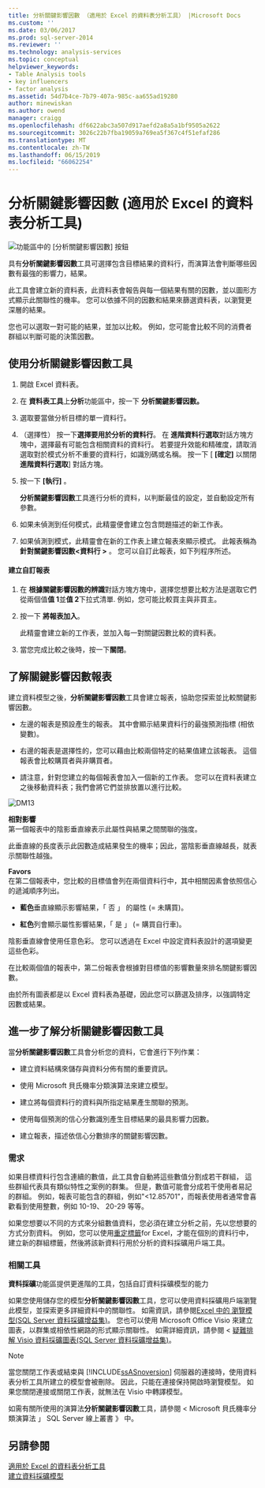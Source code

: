 ```yaml
---
title: 分析關鍵影響因數 （適用於 Excel 的資料表分析工具） |Microsoft Docs
ms.custom: ''
ms.date: 03/06/2017
ms.prod: sql-server-2014
ms.reviewer: ''
ms.technology: analysis-services
ms.topic: conceptual
helpviewer_keywords:
- Table Analysis tools
- key influencers
- factor analysis
ms.assetid: 54d7b4ce-7b79-407a-985c-aa655ad19280
author: minewiskan
ms.author: owend
manager: craigg
ms.openlocfilehash: df6622abc3a507d917aefd2a8a5a1bf9505a2622
ms.sourcegitcommit: 3026c22b7fba19059a769ea5f367c4f51efaf286
ms.translationtype: MT
ms.contentlocale: zh-TW
ms.lasthandoff: 06/15/2019
ms.locfileid: "66062254"
---
```

# <a name="analyze-key-influencers-table-analysis-tools-for-excel"></a>分析關鍵影響因數 (適用於 Excel 的資料表分析工具)
  ![功能區中的 [分析關鍵影響因數] 按鈕](media/tat-aki.gif "功能區中的 [分析關鍵影響因數] 按鈕")  
  
 具有**分析關鍵影響因數**工具可選擇包含目標結果的資料行，而演算法會判斷哪些因數有最強的影響力，結果。  
  
 此工具會建立新的資料表，此資料表會報告與每一個結果有關的因數，並以圖形方式顯示此關聯性的機率。 您可以依據不同的因數和結果來篩選資料表，以瀏覽更深層的結果。  
  
 您也可以選取一對可能的結果，並加以比較。 例如，您可能會比較不同的消費者群組以判斷可能的決策因數。  
  
## <a name="using-the-analyze-key-influencers-tool"></a>使用分析關鍵影響因數工具  
  
1.  開啟 Excel 資料表。  
  
2.  在 **資料表工具**上**分析**功能區中，按一下 **分析關鍵影響因數。**  
  
3.  選取要當做分析目標的單一資料行。  
  
4.  （選擇性） 按一下**選擇要用於分析的資料行**。 在 **進階資料行選取**對話方塊方塊中，選擇最有可能包含相關資料的資料行。 若要提升效能和精確度，請取消選取對於模式分析不重要的資料行，如識別碼或名稱。 按一下 [ **[確定]** 以關閉**進階資料行選取**] 對話方塊。  
  
5.  按一下 **[執行]** 。  
  
     **分析關鍵影響因數**工具進行分析的資料，以判斷最佳的設定，並自動設定所有參數。  
  
6.  如果未偵測到任何模式，此精靈便會建立包含問題描述的新工作表。  
  
7.  如果偵測到模式，此精靈會在新的工作表上建立報表來顯示模式。 此報表稱為**針對關鍵影響因數\<資料行 >** 。 您可以自訂此報表，如下列程序所述。  
  
#### <a name="create-a-custom-report"></a>建立自訂報表  
  
1.  在 **根據關鍵影響因數的辨識**對話方塊方塊中，選擇您想要比較方法是選取它們從兩個值**值 1**並**值 2**下拉式清單. 例如，您可能比較買主與非買主。  
  
2.  按一下 **將報表加入**。  
  
     此精靈會建立新的工作表，並加入每一對關鍵因數比較的資料表。  
  
3.  當您完成比較之後時，按一下**關閉**。  
  
## <a name="understanding-the-key-influencers-report"></a>了解關鍵影響因數報表  
 建立資料模型之後，**分析關鍵影響因數**工具會建立報表，協助您探索並比較關鍵影響因數。  
  
-   左邊的報表是預設產生的報表。 其中會顯示結果資料行的最強預測指標 (相依變數)。  
  
-   右邊的報表是選擇性的，您可以藉由比較兩個特定的結果值建立該報表。 這個報表會比較購買者與非購買者。  
  
-   請注意，針對您建立的每個報表會加入一個新的工作表。 您可以在資料表建立之後移動資料表；我們會將它們並排放置以進行比較。  
  
 ![DM13](media/dm13-tat-aki-report.gif "DM13")  
  
 **相對影響**  
 第一個報表中的陰影垂直線表示此屬性與結果之間關聯的強度。  
  
 此垂直線的長度表示此因數造成結果發生的機率；因此，當陰影垂直線越長，就表示關聯性越強。  
  
 **Favors**  
 在第二個報表中，您比較的目標值會列在兩個資料行中，其中相關因素會依照信心的遞減順序列出。  
  
-   **藍色**垂直線顯示影響結果，「 否 」 的屬性 (= 未購買)。  
  
-   **紅色**列會顯示屬性影響結果，「 是 」 (= 購買自行車)。  
  
 陰影垂直線會使用任意色彩。 您可以透過在 Excel 中設定資料表設計的選項變更這些色彩。  
  
 在比較兩個值的報表中，第二份報表會根據對目標值的影響數量來排名關鍵影響因數。  
  
 由於所有圖表都是以 Excel 資料表為基礎，因此您可以篩選及排序，以強調特定因數或結果。  
  
## <a name="more-about-the-analyze-key-influencers-tool"></a>進一步了解分析關鍵影響因數工具  
 當**分析關鍵影響因數**工具會分析您的資料，它會進行下列作業：  
  
-   建立資料結構來儲存與資料分佈有關的重要資訊。  
  
-   使用 Microsoft 貝氏機率分類演算法來建立模型。  
  
-   建立將每個資料行的資料與所指定結果產生關聯的預測。  
  
-   使用每個預測的信心分數識別產生目標結果的最具影響力因數。  
  
-   建立報表，描述依信心分數排序的關鍵影響因數。  
  
### <a name="requirements"></a>需求  
 如果目標資料行包含連續的數值，此工具會自動將這些數值分割成若干群組， 這些群組代表具有類似特性之案例的群集。 但是，數值可能會分成若干使用者易記的群組。 例如，報表可能包含的群組，例如"\<12.85701"，而報表使用者通常會喜歡看到使用整數，例如 10-19、 20-29 等等。  
  
 如果您想要以不同的方式來分組數值資料，您必須在建立分析之前，先以您想要的方式分割資料。 例如，您可以使用[重定標籤](relabel-sql-server-data-mining-add-ins.md)for Excel，才能在個別的資料行中，建立新的群組標籤，然後將該新資料行用於分析的資料採礦用戶端工具。  
  
### <a name="related-tools"></a>相關工具  
 **資料採礦**功能區提供更進階的工具，包括自訂資料採礦模型的能力  
  
 如果您使用儲存您的模型**分析關鍵影響因數**工具，您可以使用資料採礦用戶端瀏覽此模型，並探索更多詳細資料中的關聯性。 如需資訊，請參閱[Excel 中的 瀏覽模型&#40;SQL Server 資料採礦增益集&#41;](browsing-models-in-excel-sql-server-data-mining-add-ins.md)。 您也可以使用 Microsoft Office Visio 來建立圖表，以群集或相依性網路的形式顯示關聯性。 如需詳細資訊，請參閱 <<c0> [ 疑難排解 Visio 資料採礦圖表&#40;SQL Server 資料採礦增益集&#41;](troubleshooting-visio-data-mining-diagrams-sql-server-data-mining-add-ins.md)。</c0>  
  
> [!NOTE]  
>  當您關閉工作表或結束與 [!INCLUDE[ssASnoversion](../includes/ssasnoversion-md.md)] 伺服器的連接時，使用資料表分析工具所建立的模型會被刪除。 因此，只能在連接保持開啟時瀏覽模型。 如果您關閉連接或關閉工作表，就無法在 Visio 中轉譯模型。  
  
 如需有關所使用的演算法**分析關鍵影響因數**工具，請參閱 < Microsoft 貝氏機率分類演算法 」 SQL Server 線上叢書 》 中。  
  
## <a name="see-also"></a>另請參閱  
 [適用於 Excel 的資料表分析工具](table-analysis-tools-for-excel.md)   
 [建立資料採礦模型](creating-a-data-mining-model.md)  
  
  
